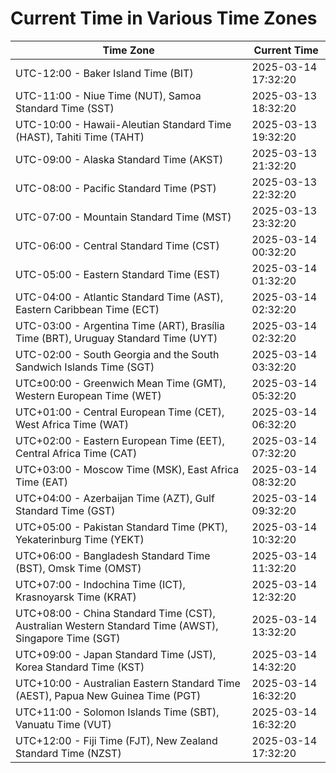 # Current Time in Various Time Zones

| Time Zone | Current Time |
|-----------|--------------|
| UTC-12:00 - Baker Island Time (BIT) | 2025-03-14 17:32:20 |
| UTC-11:00 - Niue Time (NUT), Samoa Standard Time (SST) | 2025-03-13 18:32:20 |
| UTC-10:00 - Hawaii-Aleutian Standard Time (HAST), Tahiti Time (TAHT) | 2025-03-13 19:32:20 |
| UTC-09:00 - Alaska Standard Time (AKST) | 2025-03-13 21:32:20 |
| UTC-08:00 - Pacific Standard Time (PST) | 2025-03-13 22:32:20 |
| UTC-07:00 - Mountain Standard Time (MST) | 2025-03-13 23:32:20 |
| UTC-06:00 - Central Standard Time (CST) | 2025-03-14 00:32:20 |
| UTC-05:00 - Eastern Standard Time (EST) | 2025-03-14 01:32:20 |
| UTC-04:00 - Atlantic Standard Time (AST), Eastern Caribbean Time (ECT) | 2025-03-14 02:32:20 |
| UTC-03:00 - Argentina Time (ART), Brasília Time (BRT), Uruguay Standard Time (UYT) | 2025-03-14 02:32:20 |
| UTC-02:00 - South Georgia and the South Sandwich Islands Time (SGT) | 2025-03-14 03:32:20 |
| UTC±00:00 - Greenwich Mean Time (GMT), Western European Time (WET) | 2025-03-14 05:32:20 |
| UTC+01:00 - Central European Time (CET), West Africa Time (WAT) | 2025-03-14 06:32:20 |
| UTC+02:00 - Eastern European Time (EET), Central Africa Time (CAT) | 2025-03-14 07:32:20 |
| UTC+03:00 - Moscow Time (MSK), East Africa Time (EAT) | 2025-03-14 08:32:20 |
| UTC+04:00 - Azerbaijan Time (AZT), Gulf Standard Time (GST) | 2025-03-14 09:32:20 |
| UTC+05:00 - Pakistan Standard Time (PKT), Yekaterinburg Time (YEKT) | 2025-03-14 10:32:20 |
| UTC+06:00 - Bangladesh Standard Time (BST), Omsk Time (OMST) | 2025-03-14 11:32:20 |
| UTC+07:00 - Indochina Time (ICT), Krasnoyarsk Time (KRAT) | 2025-03-14 12:32:20 |
| UTC+08:00 - China Standard Time (CST), Australian Western Standard Time (AWST), Singapore Time (SGT) | 2025-03-14 13:32:20 |
| UTC+09:00 - Japan Standard Time (JST), Korea Standard Time (KST) | 2025-03-14 14:32:20 |
| UTC+10:00 - Australian Eastern Standard Time (AEST), Papua New Guinea Time (PGT) | 2025-03-14 16:32:20 |
| UTC+11:00 - Solomon Islands Time (SBT), Vanuatu Time (VUT) | 2025-03-14 16:32:20 |
| UTC+12:00 - Fiji Time (FJT), New Zealand Standard Time (NZST) | 2025-03-14 17:32:20 |
